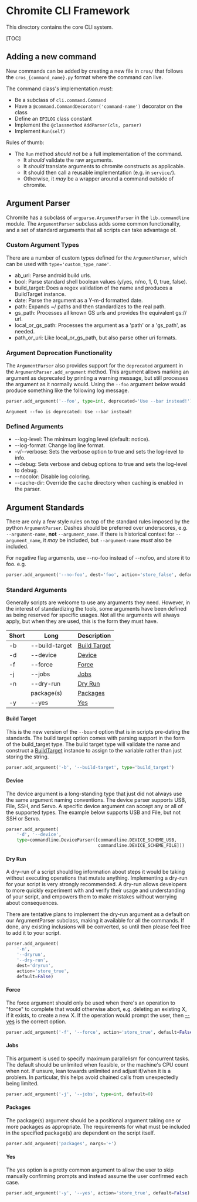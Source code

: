 # Chromite CLI Framework

This directory contains the core CLI system.

[TOC]

## Adding a new command

New commands can be added by creating a new file in `cros/` that follows
the `cros_{command_name}.py` format where the command can live.

The command class's implementation _must_:
*   Be a subclass of `cli.command.Command`
*   Have a `@command.CommandDecorator('command-name')` decorator on the class
*   Define an `EPILOG` class constant
*   Implement the `@classmethod` `AddParser(cls, parser)`
*   Implement `Run(self)`

Rules of thumb:
*   The `Run` method _should not_ be a full implementation of the command.
    *   It _should_ validate the raw arguments.
    *   It _should_ translate arguments to chromite constructs as applicable.
    *   It should then call a reusable implementation (e.g. in `service/`).
    *   Otherwise, it _may_ be a wrapper around a command outside of chromite.

## Argument Parser

Chromite has a subclass of `argparse.ArgumentParser` in the `lib.commandline`
module.
The `ArgumentParser` subclass adds some common functionality, and a set of
standard arguments that all scripts can take advantage of.

### Custom Argument Types

There are a number of custom types defined for the `ArgumentParser`,
which can be used with `type='custom_type_name'`.

*   ab_url: Parse android build urls.
*   bool: Parse standard shell boolean values (y/yes, n/no, 1, 0, true, false).
*   build_target: Does a regex validation of the name and produces a
    BuildTarget instance.
*   date: Parse the argument as a Y-m-d formatted date.
*   path: Expands ~/ paths and then standardizes to the real path.
*   gs_path: Processes all known GS urls and provides the equivalent gs:// url.
*   local_or_gs_path: Processes the argument as a 'path' or a 'gs_path',
    as needed.
*   path_or_uri: Like local_or_gs_path, but also parse other uri formats.

### Argument Deprecation Functionality

The `ArgumentParser` also provides support for the `deprecated` argument in the
`ArgumentParser.add_argument` method.
This argument allows marking an argument as deprecated by printing a warning
message, but still processes the argument as it normally would.
Using the `--foo` argument below would produce something like the following log
message.

```python
parser.add_argument('--foo', type=int, deprecated='Use --bar instead!')
```

```text
Argument --foo is deprecated: Use --bar instead!
```

### Defined Arguments

*   --log-level: The minimum logging level (default: notice).
*   --log-format: Change log line format.
*   -v/--verbose: Sets the verbose option to true and sets the log-level to
    info.
*   --debug: Sets verbose and debug options to true and sets the log-level to
    debug.
*   --nocolor: Disable log coloring.
*   --cache-dir: Override the cache directory when caching is enabled in the
    parser.

## Argument Standards

There are only a few style rules on top of the standard rules imposed by the
python `ArgumentParser`.
Dashes should be preferred over underscores, e.g. `--argument-name`,
**not** `--argument_name`.
If there is historical context for `--argument_name`, it *may* be included,
but `--argument-name` *must* also be included.

For negative flag arguments, use --no-foo instead of --nofoo, and store it to
foo. e.g.

```python
parser.add_argument('--no-foo', dest='foo', action='store_false', default=True)
```

### Standard Arguments

Generally scripts are welcome to use any arguments they need.
However, in the interest of standardizing the tools, some arguments have been
defined as being reserved for specific usages.
Not all the arguments will always apply, but when they are used, this is the
form they must have.

| Short | Long | Description |
|---|---|---|
| -b | --build-target | [Build Target](#Build-Target) |
| -d | --device | [Device](#Device) |
| -f | --force | [Force](#Force) |
| -j | --jobs | [Jobs](#Jobs) |
| -n | --dry-run | [Dry Run](#Dry-Run) |
| | package(s) | [Packages](#Packages) |
| -y | --yes | [Yes](#Yes) |

#### Build Target

This is the new version of the `--board` option that is in scripts pre-dating
the standards.
The build target option comes with parsing support in the form of the
build_target type.
The build target type will validate the name and construct a
[BuildTarget](https://chromium.googlesource.com/chromiumos/chromite/+/refs/heads/master/lib/build_target_lib.py)
instance to assign to the variable rather than just storing the string.

```python
parser.add_argument('-b', '--build-target', type='build_target')
```

#### Device

The device argument is a long-standing type that just did not always use the
same argument naming conventions.
The device parser supports USB, File, SSH, and Servo.
A specific device argument can accept any or all of the supported types.
The example below supports USB and File, but not SSH or Servo.

```python
parser.add_argument(
    '-d', '--device',
    type=commandline.DeviceParser([commandline.DEVICE_SCHEME_USB,
                                   commandline.DEVICE_SCHEME_FILE]))
```

#### Dry Run

A dry-run of a script should log information about steps it would be taking
without executing operations that mutate anything.
Implementing a dry-run for your script is very strongly recommended.
A dry-run allows developers to more quickly experiment with and verify their
usage and understanding of your script, and empowers them to make mistakes
without worrying about consequences.

There are tentative plans to implement the dry-run argument as a default
on our ArgumentParser subclass, making it available for all the commands.
If done, any existing inclusions will be converted, so until then please feel
free to add it to your script.

```python
parser.add_argument(
    '-n',
    '--dryrun',
    '--dry-run',
    dest='dryrun',
    action='store_true',
    default=False)
```

#### Force

The force argument should only be used when there's an operation to "force"
to complete that would otherwise abort, e.g. deleting an existing X, if it
exists, to create a new X.
If the operation would prompt the user, then [--yes](#Yes) is the correct option.

```python
parser.add_argument('-f', '--force', action='store_true', default=False)
```

#### Jobs

This argument is used to specify maximum parallelism for concurrent tasks.
The default should be unlimited when feasible, or the machine's CPU count
when not.
If unsure, lean towards unlimited and adjust if/when it is a problem.
In particular, this helps avoid chained calls from unexpectedly being limited.

```python
parser.add_argument('-j', '--jobs', type=int, default=0)
```

#### Packages

The package(s) argument should be a positional argument taking one or more
packages as appropriate.
The requirements for what must be included in the specified package(s) are
dependent on the script itself.

```python
parser.add_argument('packages', nargs='+')
```

#### Yes

The yes option is a pretty common argument to allow the user to skip manually
confirming prompts and instead assume the user confirmed each case.

```python
parser.add_argument('-y', '--yes', action='store_true', default=False)
```
